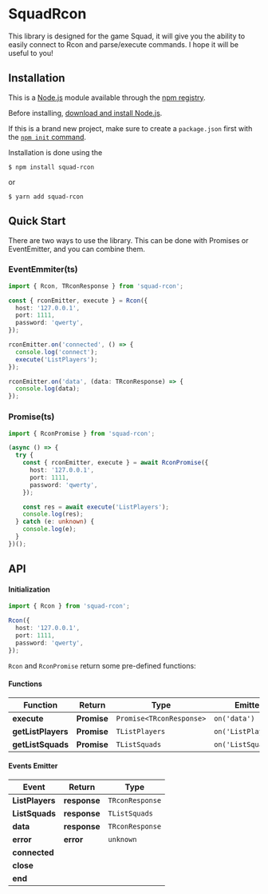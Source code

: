 # SquadRcon

This library is designed for the game Squad, it will give you the ability to easily connect to Rcon and parse/execute commands. I hope it will be useful to you!

## Installation

This is a [Node.js](https://nodejs.org/en/) module available through the
[npm registry](https://www.npmjs.com/).

Before installing, [download and install Node.js](https://nodejs.org/en/download/).

If this is a brand new project, make sure to create a `package.json` first with
the [`npm init` command](https://docs.npmjs.com/creating-a-package-json-file).

Installation is done using the

```console
$ npm install squad-rcon
```

or

```console
$ yarn add squad-rcon
```

## Quick Start

There are two ways to use the library. This can be done with Promises or EventEmitter, and you can combine them.

### EventEmmiter(ts)

```typescript
import { Rcon, TRconResponse } from 'squad-rcon';

const { rconEmitter, execute } = Rcon({
  host: '127.0.0.1',
  port: 1111,
  password: 'qwerty',
});

rconEmitter.on('connected', () => {
  console.log('connect');
  execute('ListPlayers');
});

rconEmitter.on('data', (data: TRconResponse) => {
  console.log(data);
});
```

### Promise(ts)

```typescript
import { RconPromise } from 'squad-rcon';

(async () => {
  try {
    const { rconEmitter, execute } = await RconPromise({
      host: '127.0.0.1',
      port: 1111,
      password: 'qwerty',
    });

    const res = await execute('ListPlayers');
    console.log(res);
  } catch (e: unknown) {
    console.log(e);
  }
})();
```

## API

#### Initialization

```typescript
import { Rcon } from 'squad-rcon';

Rcon({
  host: '127.0.0.1',
  port: 1111,
  password: 'qwerty',
});
```

`Rcon` and `RconPromise` return some pre-defined functions:

#### Functions

| Function           | Return      | Type                     | Emitter             |
| ------------------ | ----------- | ------------------------ | ------------------- |
| **execute**        | **Promise** | `Promise<TRconResponse>` | `on('data')`        |
| **getListPlayers** | **Promise** | `TListPlayers`           | `on('ListPlayers')` |
| **getListSquads**  | **Promise** | `TListSquads`            | `on('ListSquads')`  |

#### Events Emitter

| Event           | Return       | Type            |
| --------------- | ------------ | --------------- |
| **ListPlayers** | **response** | `TRconResponse` |
| **ListSquads**  | **response** | `TListSquads`   |
| **data**        | **response** | `TRconResponse` |
| **error**       | **error**    | `unknown`       |
| **connected**   |              |                 |
| **close**       |              |                 |
| **end**         |              |                 |
